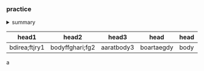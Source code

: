 ### practice

<details>
  <summary>summary</summary>
  
|head1|head2|head3|
|---|---|---|
|body1|body2|body3|
  
</details>

|head1|head2|head3|head|head|head|
|---|---|---|---|---|---|
|bdirea;ftjry1|bodyffghari;fg2|aaratbody3|boartaegdy|body|afjj;atrjgia;gjiao;j|

a
